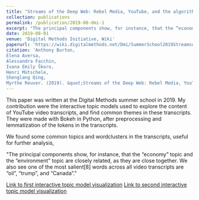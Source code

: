```yaml
---
title: "Streams of the Deep Web: Rebel Media, YouTube, and the algorithmic shaping of media ecosystems"
collection: publications
permalink: /publication/2019-08-dmi-1
excerpt: "The principal components show, for instance, that the “economy” topic and the “environment” topic are closely related, as they are close together. We also see one of the most salient[8] words across all video transcripts are “oil”, “trump”, and “Canada”."
date: 2019-08-01
venue: 'Digital Methods Initiative, Wiki'
paperurl: 'https://wiki.digitalmethods.net/Dmi/SummerSchool2019StreamsoftheDeepWeb'
citation: 'Anthony Burton,
Elena Aversa,
Alessandra Facchin,
Ivana Emily Škoro,
Henri Mütschele,
Shenglang Qing,
Myrthe Reuver. (2019). &quot;Streams of the Deep Web: Rebel Media, YouTube, and the algorithmic shaping of media ecosystems.&quot; <i>Digital Methods Wiki, UvA Summerschool</i>.'
---
```

This paper was written at the Digital Methods summer school in 2019. My contribution were the interactive topic models used to explore the content of YouTube video transcripts, and find common themes in these transcripts. They were made with Bokeh in Python, after preprocessing and lemmatization of the tokens in the transcripts.

We found some common topics and wordclusters in the transcripts, useful for further analysis,

"The principal components show, for instance, that the “economy” topic and the “environment” topic are closely related, as they are close together. We also see one of the most salient[8] words across all video transcripts are “oil”, “trump”, and “Canada”."

[Link to first interactive topic model visualization](https://anthbrtn.com/streamsDeepWeb/ttopics/index.html)
[Link to second interactive topic model visualization](https://anthbrtn.com/streamsDeepWeb/ctopics/index.html)

